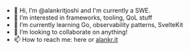- 👋 Hi, I’m @alankritjoshi and I'm currently a SWE.
- 👀 I’m interested in frameworks, tooling, QoL stuff
- 🌱 I’m currently learning Go, observability patterns, SvelteKit
- 💞️ I’m looking to collaborate on anything!
- 📫 How to reach me: here or [alankr.it](https://alankr.it)

<!---
alankritjoshi/alankritjoshi is a ✨ special ✨ repository because its `README.md` (this file) appears on your GitHub profile.
You can click the Preview link to take a look at your changes.
--->
